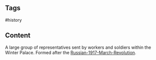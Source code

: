 ---
---

## Tags

#history

## Content

A large group of representatives sent by workers and soldiers within the Winter Palace. Formed after the [Russian-1917-March-Revolution](Russian-1917-March-Revolution).
